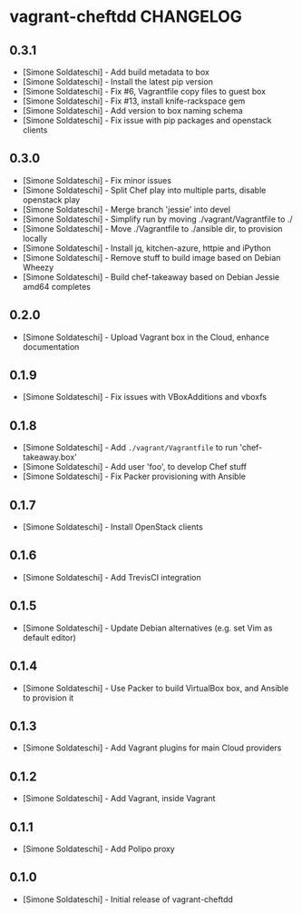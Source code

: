 # vagrant-cheftdd CHANGELOG

## 0.3.1
- [Simone Soldateschi] - Add build metadata to box
- [Simone Soldateschi] - Install the latest pip version
- [Simone Soldateschi] - Fix #6, Vagrantfile copy files to guest box
- [Simone Soldateschi] - Fix #13, install knife-rackspace gem
- [Simone Soldateschi] - Add version to box naming schema
- [Simone Soldateschi] - Fix issue with pip packages and openstack clients

## 0.3.0
- [Simone Soldateschi] - Fix minor issues
- [Simone Soldateschi] - Split Chef play into multiple parts, disable openstack play
- [Simone Soldateschi] - Merge branch 'jessie' into devel
- [Simone Soldateschi] - Simplify run by moving ./vagrant/Vagrantfile to ./
- [Simone Soldateschi] - Move ./Vagrantfile to ./ansible dir, to provision locally
- [Simone Soldateschi] - Install jq, kitchen-azure, httpie and iPython
- [Simone Soldateschi] - Remove stuff to build image based on Debian Wheezy
- [Simone Soldateschi] - Build chef-takeaway based on Debian Jessie amd64 completes

## 0.2.0
- [Simone Soldateschi] - Upload Vagrant box in the Cloud, enhance documentation

## 0.1.9
- [Simone Soldateschi] - Fix issues with VBoxAdditions and vboxfs

## 0.1.8
- [Simone Soldateschi] - Add `./vagrant/Vagrantfile` to run 'chef-takeaway.box'
- [Simone Soldateschi] - Add user 'foo', to develop Chef stuff
- [Simone Soldateschi] - Fix Packer provisioning with Ansible

## 0.1.7
- [Simone Soldateschi] - Install OpenStack clients

## 0.1.6
- [Simone Soldateschi] - Add TrevisCI integration

## 0.1.5
- [Simone Soldateschi] - Update Debian alternatives (e.g. set Vim as default editor)

## 0.1.4
- [Simone Soldateschi] - Use Packer to build VirtualBox box, and Ansible to provision it

## 0.1.3
- [Simone Soldateschi] - Add Vagrant plugins for main Cloud providers

## 0.1.2
- [Simone Soldateschi] - Add Vagrant, inside Vagrant

## 0.1.1
- [Simone Soldateschi] - Add Polipo proxy

## 0.1.0
- [Simone Soldateschi] - Initial release of vagrant-cheftdd
